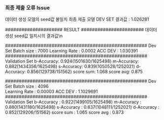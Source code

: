 ### 최종 제출 오류 Issue ### 
데이터 생성 모델의 seed값 불일치 최종 제출 모델 DEV SET 결과값  : 1.026281


##################### RESULT #######################
데이터 생성 seed값 일치시의 결과값\n

####################################################
Dev Set
Batch size 		: 7000
Learning Rate 	: 0.0002 
ACC DEV 		: 1.030391
####################################################
Validation Set
b-Accuracy: 0.924(1501630/1625498)
m-Accuracy: 0.882(1434356/1625498)
s-Accuracy: 0.839(1050528/1252021)
d-Accuracy: 0.856(129738/151562)
score sum: 1.068
score avg: 0.875


####################################################
Dev Set
Batch size 		: 4096  
Learning Rate 	: 0.00003 
ACC DEV 		: 1.1029691
####################################################
Validation Set
b-Accuracy		: 0.922(1499105/1625498)
m-Accuracy		: 0.880(1431180/1625498)
s-Accuracy		: 0.837(1048111/1252021)
d-Accuracy		: 0.852(129206/151562)
score sum		: 1.065
score avg		: 0.873
